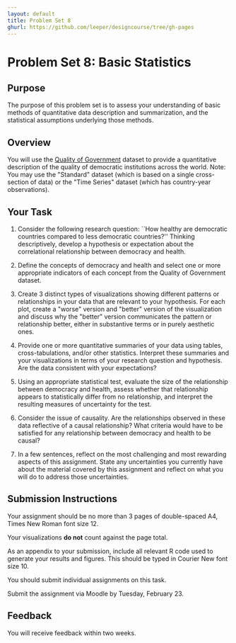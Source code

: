 ```yaml
---
layout: default
title: Problem Set 8
ghurl: https://github.com/leeper/designcourse/tree/gh-pages
---
```


# Problem Set 8: Basic Statistics

## Purpose

The purpose of this problem set is to assess your understanding of basic methods of quantitative data description and summarization, and the statistical assumptions underlying those methods.

## Overview

You will use the [Quality of Government](http://www.qogdata.pol.gu.se/) dataset to provide a quantitative description of the quality of democratic institutions across the world. Note: You may use the "Standard" dataset (which is based on a single cross-section of data) or the "Time Series" dataset (which has country-year observations).

## Your Task

 1. Consider the following research question: ``How healthy are democratic countries compared to less democratic countries?'' Thinking descriptively, develop a hypothesis or expectation about the correlational relationship between democracy and health.
 
 2. Define the concepts of democracy and health and select one or more appropriate indicators of each concept from the Quality of Government dataset.
 
 3. Create 3 distinct types of visualizations showing different patterns or relationships in your data that are relevant to your hypothesis. For each plot, create a "worse" version and "better" version of the visualization and discuss why the "better" version communicates the pattern or relationship better, either in substantive terms or in purely aesthetic ones.
 
 4. Provide one or more quantitative summaries of your data using tables, cross-tabulations, and/or other statistics. Interpret these summaries and your visualizations in terms of your research question and hypothesis. Are the data consistent with your expectations?
 
 5. Using an appropriate statistical test, evaluate the size of the relationship between democracy and health, assess whether that relationship appears to statistically differ from no relationship, and interpret the resulting measures of uncertainty for the test.
 
 6. Consider the issue of causality. Are the relationships observed in these data reflective of a causal relationship? What criteria would have to be satisfied for any relationship between democracy and health to be causal?
 
 7. In a few sentences, reflect on the most challenging and most rewarding aspects of this assignment. State any uncertainties you currently have about the material covered by this assignment and reflect on what you will do to address those uncertainties.

## Submission Instructions

Your assignment should be no more than 3 pages of double-spaced A4, Times New Roman font size 12.

Your visualizations **do not** count against the page total.

As an appendix to your submission, include all relevant R code used to generate your results and figures. This should be typed in Courier New font size 10.

You should submit individual assignments on this task.

Submit the assignment via Moodle by Tuesday, February 23.

## Feedback

You will receive feedback within two weeks.


